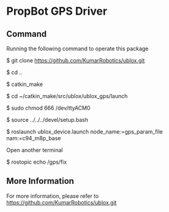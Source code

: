 # PropBot GPS Driver

## Command

Running the following command to operate this package

$ git clone https://github.com/KumarRobotics/ublox.git

$ cd ..

$ catkin_make

$ cd ~/catkin_make/src/ublox/ublox_gps/launch

$ sudo chmod 666 /dev/ttyACM0

$ source ../../../devel/setup.bash

$ roslaunch ublox_device.launch node_name:=gps_param_file nam:=c94_m8p_base

Open another terminal

$ rostopic echo /gps/fix

## More Information

For more information, please refer to https://github.com/KumarRobotics/ublox.git